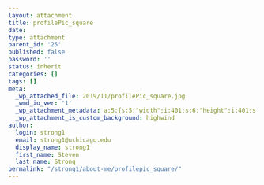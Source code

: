 ```yaml
---
layout: attachment
title: profilePic_square
date: 
type: attachment
parent_id: '25'
published: false
password: ''
status: inherit
categories: []
tags: []
meta:
  _wp_attached_file: 2019/11/profilePic_square.jpg
  _wmd_io_ver: '1'
  _wp_attachment_metadata: a:5:{s:5:"width";i:401;s:6:"height";i:401;s:4:"file";s:29:"2019/11/profilePic_square.jpg";s:5:"sizes";a:2:{s:9:"thumbnail";a:4:{s:4:"file";s:29:"profilePic_square-150x150.jpg";s:5:"width";i:150;s:6:"height";i:150;s:9:"mime-type";s:10:"image/jpeg";}s:6:"medium";a:4:{s:4:"file";s:29:"profilePic_square-300x300.jpg";s:5:"width";i:300;s:6:"height";i:300;s:9:"mime-type";s:10:"image/jpeg";}}s:10:"image_meta";a:12:{s:8:"aperture";s:1:"0";s:6:"credit";s:0:"";s:6:"camera";s:0:"";s:7:"caption";s:0:"";s:17:"created_timestamp";s:1:"0";s:9:"copyright";s:0:"";s:12:"focal_length";s:1:"0";s:3:"iso";s:1:"0";s:13:"shutter_speed";s:1:"0";s:5:"title";s:0:"";s:11:"orientation";s:1:"1";s:8:"keywords";a:0:{}}}
  _wp_attachment_is_custom_background: highwind
author:
  login: strong1
  email: strong1@uchicago.edu
  display_name: strong1
  first_name: Steven
  last_name: Strong
permalink: "/strong1/about-me/profilepic_square/"
---
```

